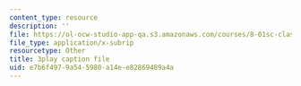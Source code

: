 ```yaml
---
content_type: resource
description: ''
file: https://ol-ocw-studio-app-qa.s3.amazonaws.com/courses/8-01sc-classical-mechanics-fall-2016/e7b6f4979a545980a14ee82869489a4a_0jWwl0bt6aU.vtt
file_type: application/x-subrip
resourcetype: Other
title: 3play caption file
uid: e7b6f497-9a54-5980-a14e-e82869489a4a
---
```

